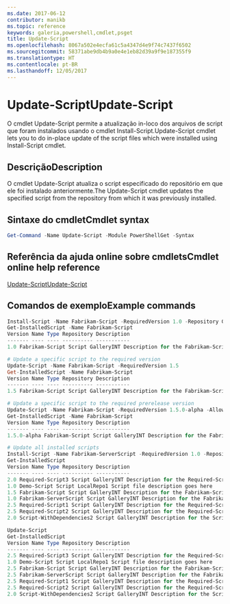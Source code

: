 ```yaml
---
ms.date: 2017-06-12
contributor: manikb
ms.topic: reference
keywords: galeria,powershell,cmdlet,psget
title: Update-Script
ms.openlocfilehash: 8067a502e4ecfa61c5a4347d4e9f74c7437f6502
ms.sourcegitcommit: 58371abe9db4b9a0e4e1eb82d39a9f9e187355f9
ms.translationtype: HT
ms.contentlocale: pt-BR
ms.lasthandoff: 12/05/2017
---
```

# <a name="update-script"></a><span data-ttu-id="d108c-103">Update-Script</span><span class="sxs-lookup"><span data-stu-id="d108c-103">Update-Script</span></span>

<span data-ttu-id="d108c-104">O cmdlet Update-Script permite a atualização in-loco dos arquivos de script que foram instalados usando o cmdlet Install-Script.</span><span class="sxs-lookup"><span data-stu-id="d108c-104">Update-Script cmdlet lets you to do in-place update of the script files which were installed using Install-Script cmdlet.</span></span>

## <a name="description"></a><span data-ttu-id="d108c-105">Descrição</span><span class="sxs-lookup"><span data-stu-id="d108c-105">Description</span></span>

<span data-ttu-id="d108c-106">O cmdlet Update-Script atualiza o script especificado do repositório em que ele foi instalado anteriormente.</span><span class="sxs-lookup"><span data-stu-id="d108c-106">The Update-Script cmdlet updates the specified script from the repository from which it was previously installed.</span></span>

## <a name="cmdlet-syntax"></a><span data-ttu-id="d108c-107">Sintaxe do cmdlet</span><span class="sxs-lookup"><span data-stu-id="d108c-107">Cmdlet syntax</span></span>

```powershell
Get-Command -Name Update-Script -Module PowerShellGet -Syntax
```
## <a name="cmdlet-online-help-reference"></a><span data-ttu-id="d108c-108">Referência da ajuda online sobre cmdlets</span><span class="sxs-lookup"><span data-stu-id="d108c-108">Cmdlet online help reference</span></span>

[<span data-ttu-id="d108c-109">Update-Script</span><span class="sxs-lookup"><span data-stu-id="d108c-109">Update-Script</span></span>](http://go.microsoft.com/fwlink/?LinkId=619787)

## <a name="example-commands"></a><span data-ttu-id="d108c-110">Comandos de exemplo</span><span class="sxs-lookup"><span data-stu-id="d108c-110">Example commands</span></span>
```powershell
Install-Script -Name Fabrikam-Script -RequiredVersion 1.0 -Repository GalleryINT -Scope
Get-InstalledScript -Name Fabrikam-Script
Version Name Type Repository Description
------- ---- ---- ---------- -----------
1.0 Fabrikam-Script Script GalleryINT Description for the Fabrikam-Script script

# Update a specific script to the required version
Update-Script -Name Fabrikam-Script -RequiredVersion 1.5
Get-InstalledScript -Name Fabrikam-Script
Version Name Type Repository Description
------- ---- ---- ---------- -----------
1.5 Fabrikam-Script Script GalleryINT Description for the Fabrikam-Script script

# Update a specific script to the required prerelease version
Update-Script -Name Fabrikam-Script -RequiredVersion 1.5.0-alpha -AllowPrerelease
Get-InstalledScript -Name Fabrikam-Script
Version Name Type Repository Description
------- ---- ---- ---------- -----------
1.5.0-alpha Fabrikam-Script Script GalleryINT Description for the Fabrikam-Script script

# Update all installed scripts
Install-Script -Name Fabrikam-ServerScript -RequiredVersion 1.0 -Repository GalleryINT -Scope CurrentUser
Get-InstalledScript
Version Name Type Repository Description
------- ---- ---- ---------- -----------
2.0 Required-Script3 Script GalleryINT Description for the Required-Script3 script
1.0 Demo-Script Script LocalRepo1 Script file description goes here
1.5 Fabrikam-Script Script GalleryINT Description for the Fabrikam-Script script
1.0 Fabrikam-ServerScript Script GalleryINT Description for the Fabrikam-ServerScript script
2.5 Required-Script1 Script GalleryINT Description for the Required-Script1 script
2.5 Required-Script2 Script GalleryINT Description for the Required-Script2 script
2.0 Script-WithDependencies2 Script GalleryINT Description for the Script-WithDependencies2 script

Update-Script
Get-InstalledScript
Version Name Type Repository Description
------- ---- ---- ---------- -----------
2.5 Required-Script3 Script GalleryINT Description for the Required-Script3 script
1.0 Demo-Script Script LocalRepo1 Script file description goes here
2.5 Fabrikam-Script Script GalleryINT Description for the Fabrikam-Script script
2.5 Fabrikam-ServerScript Script GalleryINT Description for the Fabrikam-ServerScript script
2.5 Required-Script1 Script GalleryINT Description for the Required-Script1 script
2.5 Required-Script2 Script GalleryINT Description for the Required-Script2 script
2.0 Script-WithDependencies2 Script GalleryINT Description for the Script-WithDependencies2 script
```

